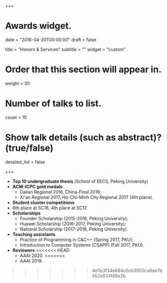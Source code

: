 +++
# Awards widget.

date = "2016-04-20T00:00:00"
draft = false

title = "Honors & Services"
subtitle = ""
widget = "custom"

# Order that this section will appear in.
weight = 30

# Number of talks to list.
count = 10

# Show talk details (such as abstract)? (true/false)
detailed_list = false

+++
- **Top 10 undergraduate thesis** (School of EECS, Peking University)
- **ACM-ICPC gold medals**
  - Dalian Regional 2016, China-Final 2016;
  - Xi'an Regional 2017, Ho-Chi-Minh City Regional 2017 (4th place).
-  **Student cluster competitions**
  - 6th place at SC16, 4th place at SC17.
- **Scholarships**
  - Founder Scholarship (2015-2016, Peking University);
  - Huawei Scholarship (2016-2017, Peking University);
  - National Scholarship (2017-2018, Peking University).
- **Teaching assistants**
  - Practice of Programming in C&C++ (Spring 2017, PKU);
  - Introduction to Computer Systems (CSAPP) (Fall 2017, PKU).
- **Reviewers**
<<<<<<< HEAD
  - AAAI 2020.
=======
  - AAAI 2019.
>>>>>>> 4e5b3f34e684c0cb3950ca8ae7b452e634f48e2b
